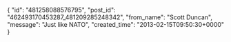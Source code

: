  {
   "id": "481258088576795",
   "post_id": "462493170453287_481209285248342",
   "from_name": "Scott Duncan",
   "message": "Just like NATO",
   "created_time": "2013-02-15T09:50:30+0000"
 }
